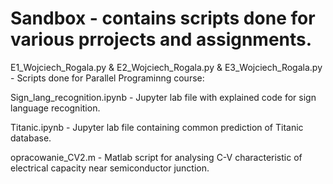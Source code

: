 # Sandbox - contains scripts done for various prrojects and assignments.

E1_Wojciech_Rogala.py & 
E2_Wojciech_Rogala.py & 
E3_Wojciech_Rogala.py - Scripts done for Parallel Programinng course:


Sign_lang_recognition.ipynb - Jupyter lab file with explained code for sign language recognition.

Titanic.ipynb - Jupyter lab file containing common prediction of Titanic database.


opracowanie_CV2.m - Matlab script for analysing C-V characteristic of electrical capacity near semiconductor junction.

